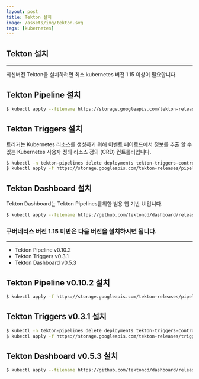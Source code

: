 ```yaml
---
layout: post
title: Tekton 설치
image: /assets/img/tekton.svg
tags: [kubernetes]
---
```


## Tekton 설치
---
최신버전 Tekton을 설치하려면 최소 kubernetes 버전 1.15 이상이 필요합니다.

## Tekton Pipeline 설치
```bash
$ kubectl apply --filename https://storage.googleapis.com/tekton-releases/pipeline/latest/release.yaml
```

## Tekton Triggers 설치
트리거는 Kubernetes 리소스를 생성하기 위해 이벤트 페이로드에서 정보를 추출 할 수있는 Kubernetes 사용자 정의 리소스 정의 (CRD) 컨트롤러입니다.
```bash
$ kubectl -n tekton-pipelines delete deployments tekton-triggers-controller tekton-triggers-webhook
$ kubectl apply -f https://storage.googleapis.com/tekton-releases/pipeline/latest/release.yaml
```

## Tekton Dashboard 설치
Tekton Dashboard는 Tekton Pipelines를위한 범용 웹 기반 UI입니다.
```bash
$ kubectl apply --filename https://github.com/tektoncd/dashboard/releases/latest/download/tekton-dashboard-release.yaml
```

### 쿠버네티스 버전 1.15 미만은 다음 버전을 설치하시면 됩니다.
---
- Tekton Pipeline v0.10.2
- Tekton Triggers v0.3.1
- Tekton Dashboard v0.5.3

## Tekton Pipeline v0.10.2 설치
```bash
$ kubectl apply -f https://storage.googleapis.com/tekton-releases/pipeline/previous/v0.10.2/release.yaml
```

## Tekton Triggers v0.3.1 설치
```bash
$ kubectl -n tekton-pipelines delete deployments tekton-triggers-controller tekton-triggers-webhook
$ kubectl apply -f https://storage.googleapis.com/tekton-releases/triggers/previous/v0.3.1/release.yaml
```

## Tekton Dashboard v0.5.3 설치
```bash
$ kubectl apply --filename https://github.com/tektoncd/dashboard/releases/download/v0.5.3/tekton-dashboard-release.yaml
```